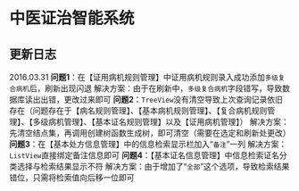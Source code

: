 # 中医证治智能系统
## 更新日志
2016.03.31 
**问题1**：在【证用病机规则管理】中证用病机规则录入成功添加`多级复合病机`后，刷新出现闪退
解决方案：由于在刷新中，`多级复合病机`字段错写，导致数据库读出出错，更改过来即可
**问题2**：`TreeView`没有清空导致上次查询记录依旧存在（问题存在于【病名规则管理】、【基本病机规则管理】、【复合病机规则管理】、【多级病机管理】、【基本证名规则管理】以及【证用病机管理】）
解决方案：先清空结点集，再调用创建树函数生成树，即可清空（需要在选定和刷新处更改）
**问题3**：在【基本处方信息管理】中的信息检索显示栏加入“`备注`”一列
解决方案：`ListView`直接绑定备注信息即可
**问题4**：【基本证名信息管理】中信息检索证名分类选择与检索结果显示不符
解决方案：由于增加了“`全部`”这个选项，导致检索结果错位，只需将检索值向后移一位即可
